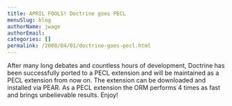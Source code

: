 ```yaml
---
title: APRIL FOOLS! Doctrine goes PECL
menuSlug: blog
authorName: jwage 
authorEmail: 
categories: []
permalink: /2008/04/01/doctrine-goes-pecl.html
---
```

After many long debates and countless hours of development, Doctrine has
been successfully ported to a PECL extension and will be maintained as a
PECL extension from now on. The extension can be downloaded and
installed via PEAR. As a PECL extension the ORM performs 4 times as fast
and brings unbelievable results. Enjoy!
